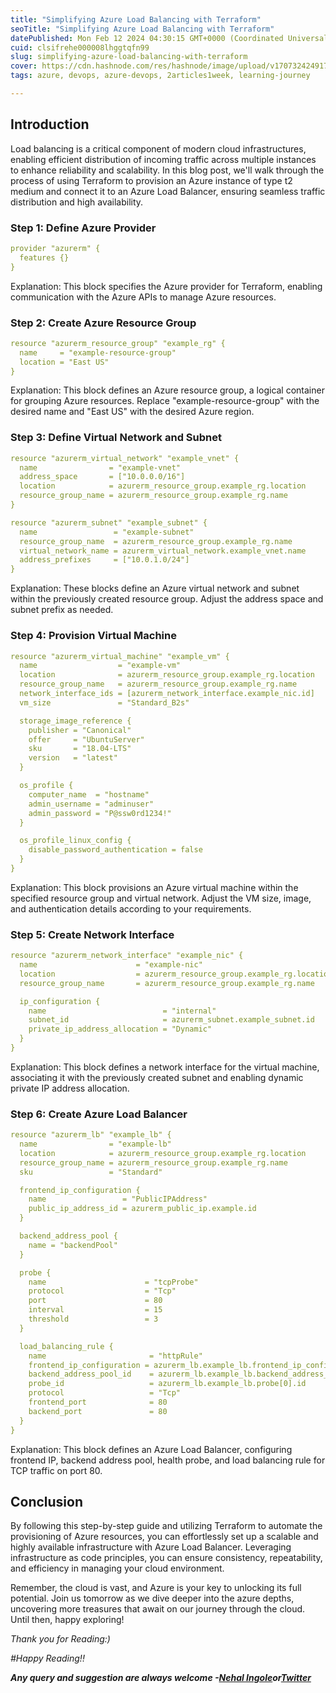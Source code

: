 ```yaml
---
title: "Simplifying Azure Load Balancing with Terraform"
seoTitle: "Simplifying Azure Load Balancing with Terraform"
datePublished: Mon Feb 12 2024 04:30:15 GMT+0000 (Coordinated Universal Time)
cuid: clsifrehe000008lhggtqfn99
slug: simplifying-azure-load-balancing-with-terraform
cover: https://cdn.hashnode.com/res/hashnode/image/upload/v1707324249179/bc129e3d-2abd-4a53-8425-f306b1fba8a6.jpeg
tags: azure, devops, azure-devops, 2articles1week, learning-journey

---
```


## Introduction

Load balancing is a critical component of modern cloud infrastructures, enabling efficient distribution of incoming traffic across multiple instances to enhance reliability and scalability. In this blog post, we'll walk through the process of using Terraform to provision an Azure instance of type t2 medium and connect it to an Azure Load Balancer, ensuring seamless traffic distribution and high availability.

### Step 1: Define Azure Provider

```yaml
provider "azurerm" {
  features {}
}
```

Explanation: This block specifies the Azure provider for Terraform, enabling communication with the Azure APIs to manage Azure resources.

### Step 2: Create Azure Resource Group

```yaml
resource "azurerm_resource_group" "example_rg" {
  name     = "example-resource-group"
  location = "East US"
}
```

Explanation: This block defines an Azure resource group, a logical container for grouping Azure resources. Replace "example-resource-group" with the desired name and "East US" with the desired Azure region.

### Step 3: Define Virtual Network and Subnet

```yaml
resource "azurerm_virtual_network" "example_vnet" {
  name                = "example-vnet"
  address_space       = ["10.0.0.0/16"]
  location            = azurerm_resource_group.example_rg.location
  resource_group_name = azurerm_resource_group.example_rg.name
}

resource "azurerm_subnet" "example_subnet" {
  name                 = "example-subnet"
  resource_group_name  = azurerm_resource_group.example_rg.name
  virtual_network_name = azurerm_virtual_network.example_vnet.name
  address_prefixes     = ["10.0.1.0/24"]
}
```

Explanation: These blocks define an Azure virtual network and subnet within the previously created resource group. Adjust the address space and subnet prefix as needed.

### Step 4: Provision Virtual Machine

```yaml
resource "azurerm_virtual_machine" "example_vm" {
  name                  = "example-vm"
  location              = azurerm_resource_group.example_rg.location
  resource_group_name   = azurerm_resource_group.example_rg.name
  network_interface_ids = [azurerm_network_interface.example_nic.id]
  vm_size               = "Standard_B2s"

  storage_image_reference {
    publisher = "Canonical"
    offer     = "UbuntuServer"
    sku       = "18.04-LTS"
    version   = "latest"
  }

  os_profile {
    computer_name  = "hostname"
    admin_username = "adminuser"
    admin_password = "P@ssw0rd1234!"
  }

  os_profile_linux_config {
    disable_password_authentication = false
  }
}
```

Explanation: This block provisions an Azure virtual machine within the specified resource group and virtual network. Adjust the VM size, image, and authentication details according to your requirements.

### Step 5: Create Network Interface

```yaml
resource "azurerm_network_interface" "example_nic" {
  name                      = "example-nic"
  location                  = azurerm_resource_group.example_rg.location
  resource_group_name       = azurerm_resource_group.example_rg.name

  ip_configuration {
    name                          = "internal"
    subnet_id                     = azurerm_subnet.example_subnet.id
    private_ip_address_allocation = "Dynamic"
  }
}
```

Explanation: This block defines a network interface for the virtual machine, associating it with the previously created subnet and enabling dynamic private IP address allocation.

### Step 6: Create Azure Load Balancer

```yaml
resource "azurerm_lb" "example_lb" {
  name                = "example-lb"
  location            = azurerm_resource_group.example_rg.location
  resource_group_name = azurerm_resource_group.example_rg.name
  sku                 = "Standard"

  frontend_ip_configuration {
    name                 = "PublicIPAddress"
    public_ip_address_id = azurerm_public_ip.example.id
  }

  backend_address_pool {
    name = "backendPool"
  }

  probe {
    name                      = "tcpProbe"
    protocol                  = "Tcp"
    port                      = 80
    interval                  = 15
    threshold                 = 3
  }

  load_balancing_rule {
    name                       = "httpRule"
    frontend_ip_configuration = azurerm_lb.example_lb.frontend_ip_configuration[0]
    backend_address_pool_id    = azurerm_lb.example_lb.backend_address_pool[0].id
    probe_id                   = azurerm_lb.example_lb.probe[0].id
    protocol                   = "Tcp"
    frontend_port              = 80
    backend_port               = 80
  }
}
```

Explanation: This block defines an Azure Load Balancer, configuring frontend IP, backend address pool, health probe, and load balancing rule for TCP traffic on port 80.

## Conclusion

By following this step-by-step guide and utilizing Terraform to automate the provisioning of Azure resources, you can effortlessly set up a scalable and highly available infrastructure with Azure Load Balancer. Leveraging infrastructure as code principles, you can ensure consistency, repeatability, and efficiency in managing your cloud environment.

Remember, the cloud is vast, and Azure is your key to unlocking its full potential. Join us tomorrow as we dive deeper into the azure depths, uncovering more treasures that await on our journey through the cloud. Until then, happy exploring!

*Thank you for Reading:)*

*#Happy Reading!!*

***Any query and suggestion are always welcome -***[***Nehal Ingole***](http://www.linkedin.com/in/nehal-ingole)***or***[***Twitter***](https://twitter.com/IngoleNehal)